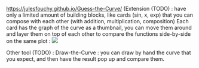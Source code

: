 https://julesfouchy.github.io/Guess-the-Curve/ (Extension (TODO) : have only a limited amount of building blocks, like cards (sin, x, exp) that you can compose with each other (with addition, multiplication, composition) Each card has the graph of the curve as a thumbnail, you can move them around and layer them on top of each other to compare the functions side-by-side on the same plot :
![](../img/guess-the-curve.jpg)
 
Other tool (TODO) : Draw-the-Curve : you can draw by hand the curve that you expect, and then have the result pop up and compare them.